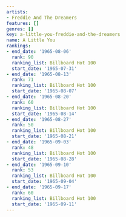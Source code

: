 ```yaml
---
artists:
- Freddie And The Dreamers
features: []
genres: []
key: a-little-you-freddie-and-the-dreamers
name: A Little You
rankings:
- end_date: '1965-08-06'
  rank: 90
  ranking_list: Billboard Hot 100
  start_date: '1965-07-31'
- end_date: '1965-08-13'
  rank: 71
  ranking_list: Billboard Hot 100
  start_date: '1965-08-07'
- end_date: '1965-08-20'
  rank: 60
  ranking_list: Billboard Hot 100
  start_date: '1965-08-14'
- end_date: '1965-08-27'
  rank: 50
  ranking_list: Billboard Hot 100
  start_date: '1965-08-21'
- end_date: '1965-09-03'
  rank: 48
  ranking_list: Billboard Hot 100
  start_date: '1965-08-28'
- end_date: '1965-09-10'
  rank: 53
  ranking_list: Billboard Hot 100
  start_date: '1965-09-04'
- end_date: '1965-09-17'
  rank: 60
  ranking_list: Billboard Hot 100
  start_date: '1965-09-11'
---
```


